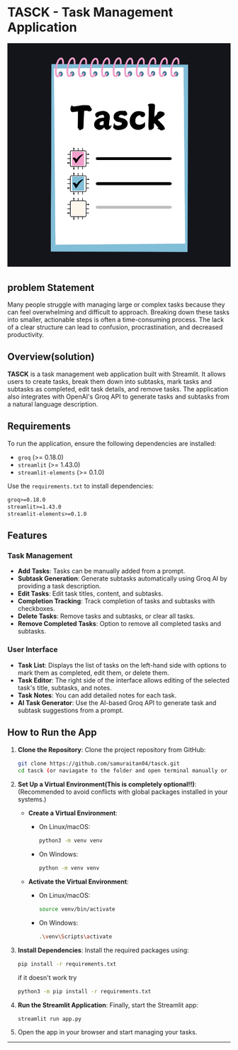 # TASCK - Task Management Application

![text](https://github.com/samuraitan04/tasck/blob/main/logo.png?raw=true)

## problem Statement

  Many people struggle with managing large or complex tasks because they can feel overwhelming and difficult to approach. Breaking down these tasks into smaller, actionable steps is often a time-consuming process. The lack of a clear structure can lead to confusion, procrastination, and decreased productivity.  

## Overview(solution)

**TASCK** is a task management web application built with Streamlit. It allows users to create tasks, break them down into subtasks, mark tasks and subtasks as completed, edit task details, and remove tasks. The application also integrates with OpenAI's Groq API to generate tasks and subtasks from a natural language description.

## Requirements

To run the application, ensure the following dependencies are installed:
- `groq` (>= 0.18.0)
- `streamlit` (>= 1.43.0)
- `streamlit-elements` (>= 0.1.0)

Use the `requirements.txt` to install dependencies:
```text
groq>=0.18.0
streamlit>=1.43.0
streamlit-elements>=0.1.0
```

## Features

### Task Management
- **Add Tasks**: Tasks can be manually added from a prompt.
- **Subtask Generation**: Generate subtasks automatically using Groq AI by providing a task description.
- **Edit Tasks**: Edit task titles, content, and subtasks.
- **Completion Tracking**: Track completion of tasks and subtasks with checkboxes.
- **Delete Tasks**: Remove tasks and subtasks, or clear all tasks.
- **Remove Completed Tasks**: Option to remove all completed tasks and subtasks.

### User Interface

- **Task List**: Displays the list of tasks on the left-hand side with options to mark them as completed, edit them, or delete them.
- **Task Editor**: The right side of the interface allows editing of the selected task's title, subtasks, and notes.
- **Task Notes**: You can add detailed notes for each task.
- **AI Task Generator**: Use the AI-based Groq API to generate task and subtask suggestions from a prompt.


## How to Run the App

1. **Clone the Repository**:
   Clone the project repository from GitHub:
   ```bash
   git clone https://github.com/samuraitan04/tasck.git
   cd tasck (or naviagate to the folder and open terminal manually or thorough your IDE)
   ```

2. **Set Up a Virtual Environment(This is completely optional!!)**:
   (Recommended to avoid conflicts with global packages installed in your systems.)

   - **Create a Virtual Environment**:
     - On Linux/macOS:
       ```bash
       python3 -m venv venv
       ```
     - On Windows:
       ```bash
       python -m venv venv
       ```

   - **Activate the Virtual Environment**:
     - On Linux/macOS:
       ```bash
       source venv/bin/activate
       ```
     - On Windows:
       ```bash
       .\venv\Scripts\activate
       ```

3. **Install Dependencies**:
   Install the required packages using:
   ```bash
   pip install -r requirements.txt
   ```
   if it doesn't work try
   
   ```bash
   python3 -m pip install -r requirements.txt
   ```

4. **Run the Streamlit Application**:
   Finally, start the Streamlit app:
   ```bash
   streamlit run app.py
   ```
   
5. Open the app in your browser and start managing your tasks.

---
